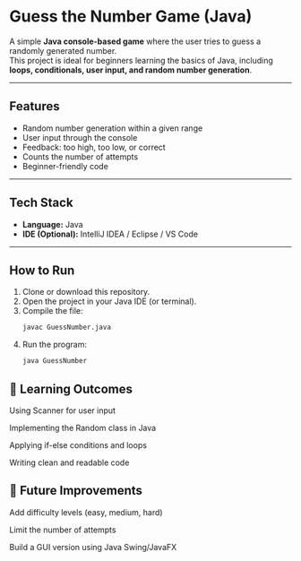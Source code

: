 # Guess the Number Game (Java)

A simple **Java console-based game** where the user tries to guess a randomly generated number.  
This project is ideal for beginners learning the basics of Java, including **loops, conditionals, user input, and random number generation**.

---

## Features
- Random number generation within a given range  
- User input through the console  
- Feedback: too high, too low, or correct  
- Counts the number of attempts  
- Beginner-friendly code  

---

## Tech Stack
- **Language:** Java  
- **IDE (Optional):** IntelliJ IDEA / Eclipse / VS Code  

---

## How to Run
1. Clone or download this repository.  
2. Open the project in your Java IDE (or terminal).  
3. Compile the file:  
   ```bash
   javac GuessNumber.java
4. Run the program:
   ```bash
   java GuessNumber

## 🎯 Learning Outcomes

Using Scanner for user input

Implementing the Random class in Java

Applying if-else conditions and loops

Writing clean and readable code

## 📌 Future Improvements

Add difficulty levels (easy, medium, hard)

Limit the number of attempts

Build a GUI version using Java Swing/JavaFX

